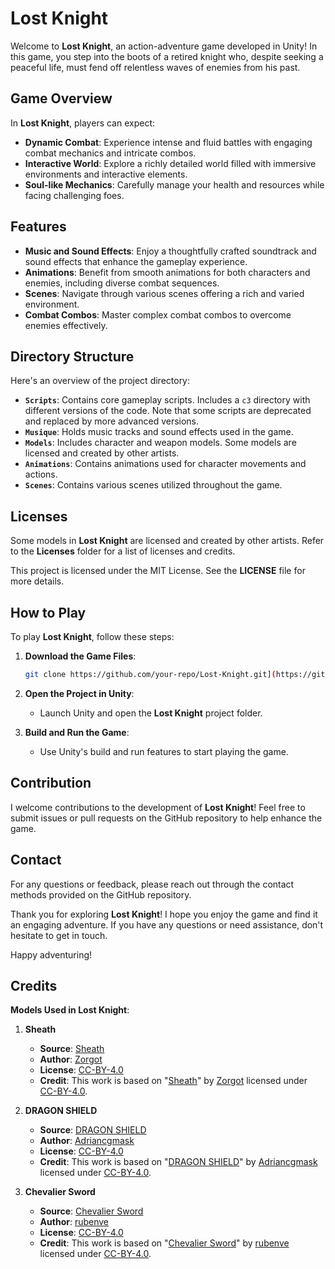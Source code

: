 # Lost Knight

Welcome to **Lost Knight**, an action-adventure game developed in Unity! In this game, you step into the boots of a retired knight who, despite seeking a peaceful life, must fend off relentless waves of enemies from his past.

## Game Overview

In **Lost Knight**, players can expect:

- **Dynamic Combat**: Experience intense and fluid battles with engaging combat mechanics and intricate combos.
- **Interactive World**: Explore a richly detailed world filled with immersive environments and interactive elements.
- **Soul-like Mechanics**: Carefully manage your health and resources while facing challenging foes.

## Features

- **Music and Sound Effects**: Enjoy a thoughtfully crafted soundtrack and sound effects that enhance the gameplay experience.
- **Animations**: Benefit from smooth animations for both characters and enemies, including diverse combat sequences.
- **Scenes**: Navigate through various scenes offering a rich and varied environment.
- **Combat Combos**: Master complex combat combos to overcome enemies effectively.

## Directory Structure

Here's an overview of the project directory:

- **`Scripts`**: Contains core gameplay scripts. Includes a `c3` directory with different versions of the code. Note that some scripts are deprecated and replaced by more advanced versions.
- **`Musique`**: Holds music tracks and sound effects used in the game.
- **`Models`**: Includes character and weapon models. Some models are licensed and created by other artists.
- **`Animations`**: Contains animations used for character movements and actions.
- **`Scenes`**: Contains various scenes utilized throughout the game.

## Licenses

Some models in **Lost Knight** are licensed and created by other artists. Refer to the **Licenses** folder for a list of licenses and credits.

This project is licensed under the MIT License. See the **LICENSE** file for more details.

## How to Play

To play **Lost Knight**, follow these steps:

1. **Download the Game Files**:
   ```bash
   git clone https://github.com/your-repo/Lost-Knight.git](https://github.com/arhis222/The-Lost-Knight--unity-game-

1. **Open the Project in Unity**:
   - Launch Unity and open the **Lost Knight** project folder.

2. **Build and Run the Game**:
   - Use Unity's build and run features to start playing the game.

## Contribution

I welcome contributions to the development of **Lost Knight**! Feel free to submit issues or pull requests on the GitHub repository to help enhance the game.

## Contact

For any questions or feedback, please reach out through the contact methods provided on the GitHub repository.

Thank you for exploring **Lost Knight**! I hope you enjoy the game and find it an engaging adventure. If you have any questions or need assistance, don't hesitate to get in touch.

Happy adventuring!

## Credits

**Models Used in Lost Knight**:

1. **Sheath**
   - **Source**: [Sheath](https://sketchfab.com/3d-models/sheath-2e7c82fab0af4a76be43e6a5adf09bb1)
   - **Author**: [Zorgot](https://sketchfab.com/Zorgot)
   - **License**: [CC-BY-4.0](http://creativecommons.org/licenses/by/4.0/)
   - **Credit**: This work is based on "[Sheath](https://sketchfab.com/3d-models/sheath-2e7c82fab0af4a76be43e6a5adf09bb1)" by [Zorgot](https://sketchfab.com/Zorgot) licensed under [CC-BY-4.0](http://creativecommons.org/licenses/by/4.0/).

2. **DRAGON SHIELD**
   - **Source**: [DRAGON SHIELD](https://sketchfab.com/3d-models/dragon-shield-c3c301cfbf4a48589db6793d77b2c646)
   - **Author**: [Adriancgmask](https://sketchfab.com/Adriancgmask)
   - **License**: [CC-BY-4.0](http://creativecommons.org/licenses/by/4.0/)
   - **Credit**: This work is based on "[DRAGON SHIELD](https://sketchfab.com/3d-models/dragon-shield-c3c301cfbf4a48589db6793d77b2c646)" by [Adriancgmask](https://sketchfab.com/Adriancgmask) licensed under [CC-BY-4.0](http://creativecommons.org/licenses/by/4.0/).

3. **Chevalier Sword**
   - **Source**: [Chevalier Sword](https://sketchfab.com/3d-models/chevalier-sword-b2662f2666a844e8a1bd0e7c4a7672d8)
   - **Author**: [rubenve](https://sketchfab.com/rubenve)
   - **License**: [CC-BY-4.0](http://creativecommons.org/licenses/by/4.0/)
   - **Credit**: This work is based on "[Chevalier Sword](https://sketchfab.com/3d-models/chevalier-sword-b2662f2666a844e8a1bd0e7c4a7672d8)" by [rubenve](https://sketchfab.com/rubenve) licensed under [CC-BY-4.0](http://creativecommons.org/licenses/by/4.0/).





